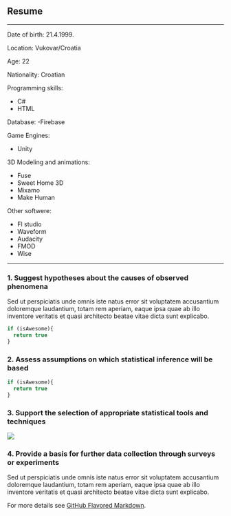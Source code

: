 ## Resume

---

Date of birth: 21.4.1999.

Location: Vukovar/Croatia

Age: 22

Nationality: Croatian

Programming skills:
- C#
- HTML

Database:
-Firebase

Game Engines:
- Unity

3D Modeling and animations:
- Fuse
- Sweet Home 3D
- Mixamo
- Make Human

Other softwere:
- Fl studio
- Waveform
- Audacity
- FMOD
- Wise

---

### 1. Suggest hypotheses about the causes of observed phenomena

Sed ut perspiciatis unde omnis iste natus error sit voluptatem accusantium doloremque laudantium, totam rem aperiam, eaque ipsa quae ab illo inventore veritatis et quasi architecto beatae vitae dicta sunt explicabo. 

```javascript
if (isAwesome){
  return true
}
```

### 2. Assess assumptions on which statistical inference will be based

```javascript
if (isAwesome){
  return true
}
```

### 3. Support the selection of appropriate statistical tools and techniques

<img src="images/dummy_thumbnail.jpg?raw=true"/>

### 4. Provide a basis for further data collection through surveys or experiments

Sed ut perspiciatis unde omnis iste natus error sit voluptatem accusantium doloremque laudantium, totam rem aperiam, eaque ipsa quae ab illo inventore veritatis et quasi architecto beatae vitae dicta sunt explicabo. 

For more details see [GitHub Flavored Markdown](https://guides.github.com/features/mastering-markdown/).
